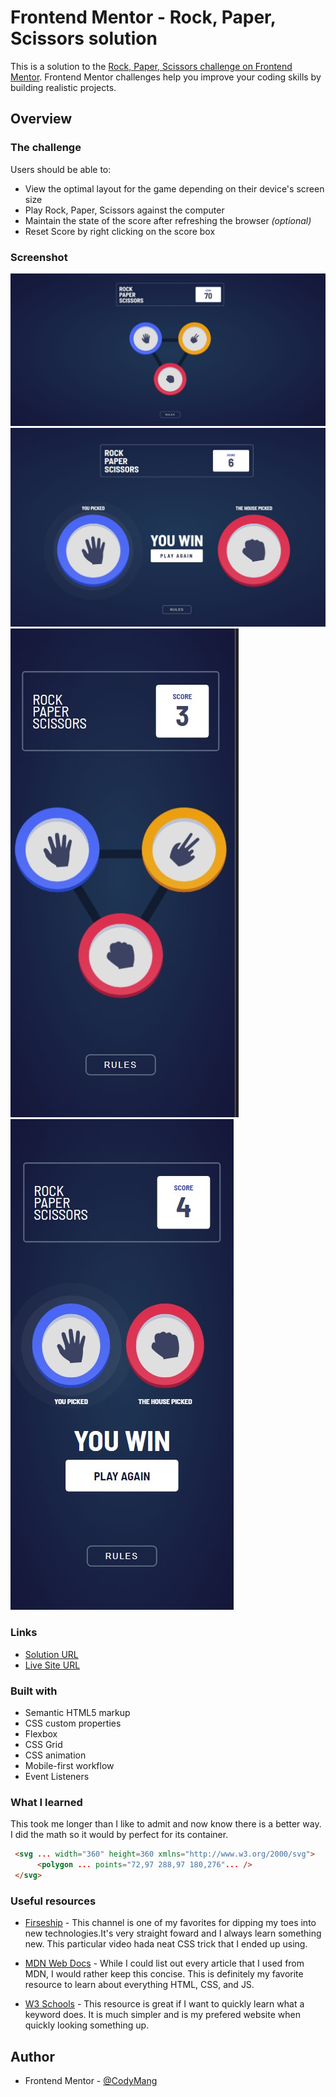 # Frontend Mentor - Rock, Paper, Scissors solution

This is a solution to the [Rock, Paper, Scissors challenge on Frontend Mentor](https://www.frontendmentor.io/challenges/rock-paper-scissors-game-pTgwgvgH). Frontend Mentor challenges help you improve your coding skills by building realistic projects. 

## Overview

### The challenge

Users should be able to:

- View the optimal layout for the game depending on their device's screen size
- Play Rock, Paper, Scissors against the computer
- Maintain the state of the score after refreshing the browser _(optional)_
- Reset Score by right clicking on the score box

### Screenshot

![](./screenshots/screenshot-home.jpg)
![](./screenshots/screenshot-battle.jpg)
![](./screenshots/screenshot-mobile-home.jpg)
![](./screenshots/screenshot-mobile-battle.jpg)

### Links

- [Solution URL](https://www.frontendmentor.io/challenges/rock-paper-scissors-game-pTgwgvgH/hub/rock-paper-scissors-with-html-css-and-js-5DPT-9VRYT)
- [Live Site URL](https://codymang.github.io/rock-paper-scissors-js/)

### Built with

- Semantic HTML5 markup
- CSS custom properties
- Flexbox
- CSS Grid
- CSS animation
- Mobile-first workflow
- Event Listeners

### What I learned

This took me longer than I like to admit and now know there is a better way. I did the math so it would by perfect for its container.
```html
 <svg ... width="360" height=360 xmlns="http://www.w3.org/2000/svg">
      <polygon ... points="72,97 288,97 180,276"... />
 </svg>
```

### Useful resources

- [Firseship](https://youtu.be/Qhaz36TZG5Y?t=422) - This channel is one of my favorites for dipping my toes into new technologies.It's very straight foward and I always learn something new. This particular video hada neat CSS trick that I ended up using.

- [MDN Web Docs](https://developer.mozilla.org/en-US/) - While I could list out every article that I used from MDN, I would rather keep this concise. This is definitely my favorite resource to learn about everything HTML, CSS, and JS.

- [W3 Schools](https://www.w3schools.com/w3css/defaulT.asp) - This resource is great if I want to quickly learn what a keyword does. It is much simpler and is my prefered website when quickly looking something up.


## Author

- Frontend Mentor - [@CodyMang](https://www.frontendmentor.io/profile/CodyMang)

